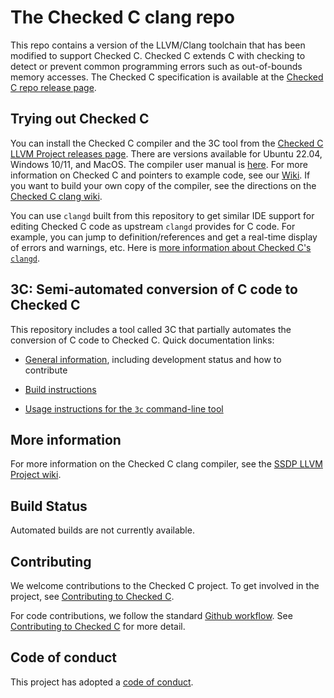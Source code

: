 # The Checked C clang repo

This repo contains a version of the LLVM/Clang toolchain that has been modified to support Checked C. 
Checked C extends C with checking to detect or prevent common programming errors such as out-of-bounds memory accesses.
The Checked C specification is available at the
[Checked C repo release page](https://github.com/checkedc/checkedc/releases).

<!---
## Announcements

### Source code update

On Feb 19, 2021 we updated the checkedc-clang sources to upstream release_110,
specifically [this](https://github.com/llvm/llvm-project/commit/2e10b7a39b930ef8d9c4362509d8835b221fbc0a) commit.

On Feb 18, 2020 we updated the checkedc-clang sources to upstream release_90,
specifically [this](https://github.com/llvm/llvm-project/commit/c89a3d78f43d81b9cff7b9248772ddf14d21b749) commit.
--->

## Trying out Checked C

You can install the Checked C compiler and the 3C tool
from the [Checked C LLVM Project releases page](https://github.com/checkedc/checkedc-llvm-project/releases).
There are versions available for Ubuntu 22.04, Windows 10/11, and MacOS.
The compiler user
manual is [here](https://github.com/checkedc/checkedc-llvm-project/wiki/Checked-C-clang-user-manual).
For more information on Checked C and pointers to example code, see our
[Wiki](https://github.com/checkedc/checkedc/wiki).
If you want to build your own copy of the compiler, see the directions on the
[Checked C clang wiki](https://github.com/checkedc/checkedc-llvm-project/wiki).

You can use `clangd` built from this repository to get similar IDE support for
editing Checked C code as upstream `clangd` provides for C code. For example,
you can jump to definition/references and get a real-time display of errors and
warnings, etc. Here is [more information about Checked C's
`clangd`](clang/docs/checkedc/clangd.md).

## 3C: Semi-automated conversion of C code to Checked C

This repository includes a tool called 3C that partially automates the
conversion of C code to Checked C. Quick documentation links:

* [General information](clang/docs/checkedc/3C/README.md), including development
  status and how to contribute

* [Build instructions](clang/docs/checkedc/3C/INSTALL.md)

* [Usage instructions for the `3c` command-line tool](clang/tools/3c/README.md)

## More information

For more information on the Checked C clang compiler, see the [SSDP LLVM Project
wiki](https://github.com/checkedc/checkedc-llvm-project/wiki).

## Build Status

Automated builds are not currently available.

## Contributing

We welcome contributions to the Checked C project. To get involved in the
project, see [Contributing to Checked
C](https://github.com/checkedc/checkedc/blob/main/CONTRIBUTING.md).

For code contributions, we follow the standard [Github
workflow](https://guides.github.com/introduction/flow/). See [Contributing to
Checked C](https://github.com/checkedc/checkedc/blob/main/CONTRIBUTING.md)
for more detail.

## Code of conduct

This project has adopted a
[code of conduct](https://github.com/checkedc/checkedc/blob/main/CODE_OF_CONDUCT.md).
